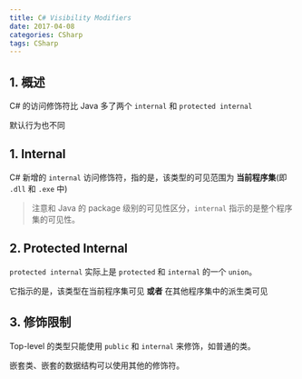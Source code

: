 ```yaml
---
title: C# Visibility Modifiers
date: 2017-04-08
categories: CSharp
tags: CSharp
---
```


## 1. 概述

C# 的访问修饰符比 Java 多了两个 `internal` 和 `protected internal`

默认行为也不同


<!-- more -->

## 1. Internal

C# 新增的 `internal` 访问修饰符，指的是，该类型的可见范围为 **当前程序集**(即 `.dll` 和 `.exe` 中)

> 注意和 Java 的 package 级别的可见性区分，`internal` 指示的是整个程序集的可见性。

## 2. Protected Internal

`protected internal` 实际上是 `protected` 和 `internal` 的一个 `union`。

它指示的是，该类型在当前程序集可见 **或者** 在其他程序集中的派生类可见

## 3. 修饰限制

Top-level 的类型只能使用 `public` 和 `internal` 来修饰，如普通的类。

嵌套类、嵌套的数据结构可以使用其他的修饰符。
